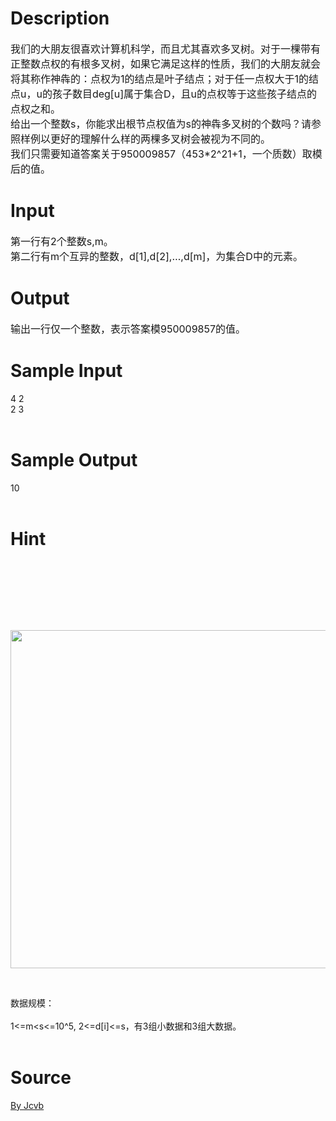 
# Description

<div class="content"><p><span style="font-size: medium">我们的大朋友很喜欢计算机科学，而且尤其喜欢多叉树。对于一棵带有正整数点权的有根多叉树，如果它满足这样的性质，我们的大朋友就会将其称作神犇的：点权为1的结点是叶子结点；对于任一点权大于1的结点u，u的孩子数目deg[u]属于集合D，且u的点权等于这些孩子结点的点权之和。<br/>
给出一个整数s，你能求出根节点权值为s的神犇多叉树的个数吗？请参照样例以更好的理解什么样的两棵多叉树会被视为不同的。<br/>
我们只需要知道答案关于950009857（453*2^21+1，一个质数）取模后的值。</span></p>
<p></p></div>

# Input

<div class="content"><p><span style="font-size: medium">第一行有2个整数s,m。<br/>
第二行有m个互异的整数，d[1],d[2],…,d[m]，为集合D中的元素。</span></p>
<p></p></div>

# Output

<div class="content"><p><span style="font-size: medium">输出一行仅一个整数，表示答案模950009857的值。</span></p>
<p></p></div>

# Sample Input

<div class="content"><span class="sampledata">4 2<br/>
2 3<br/>
<br/>
</span></div>

# Sample Output

<div class="content"><span class="sampledata">10<br/>
<br/>
</span></div>

# Hint

<div class="content"><p></p><p><br/><br/>
</p><br/>
<p></p><br/>
<p><img alt="" width="1323" height="541" src="/source/bzoj/3684/img/aHR0cHM6Ly9seWRzeS5jb20vSnVkZ2VPbmxpbmUvdXBsb2FkLzIwMTQwOC9hYS5qcGc=.jpg"/></p><br/>
<p>数据规模：<br/><br/>
1&lt;=m&lt;s&lt;=10^5, 2&lt;=d[i]&lt;=s，有3组小数据和3组大数据。<br/><br/>
</p><p></p></div>

# Source

<div class="content"><p><a href="problemset.php?search=By Jcvb">By Jcvb</a></p></div>

